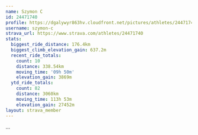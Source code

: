 ```yaml
---
name: Szymon C
id: 24471740
profile: https://dgalywyr863hv.cloudfront.net/pictures/athletes/24471740/7213253/2/large.jpg
username: szymon-c
strava_url: https://www.strava.com/athletes/24471740
stats:
  biggest_ride_distance: 176.4km
  biggest_climb_elevation_gain: 637.2m
  recent_ride_totals:
    count: 10
    distance: 338.54km
    moving_time: '09h 50m'
    elevation_gain: 3869m
  ytd_ride_totals:
    count: 82
    distance: 3060km
    moving_time: 113h 53m
    elevation_gain: 27452m
layout: strava_member
--- 
```

...
